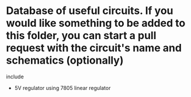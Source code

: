 # Database of useful circuits. If you would like something to be added to this folder, you can start a pull request with the circuit's name and schematics (optionally)

include 
- 5V regulator using 7805 linear regulator

